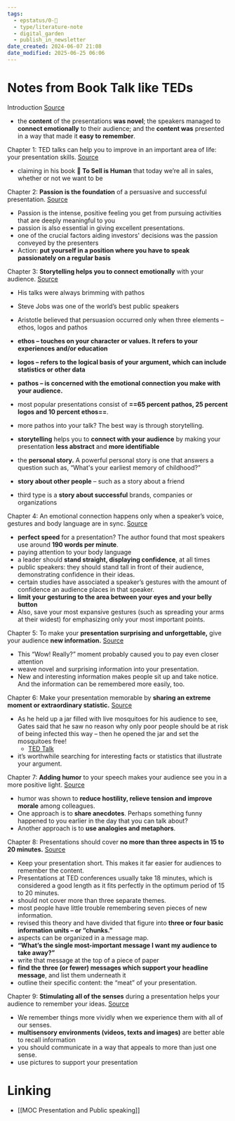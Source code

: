 ```yaml
---
tags:
  - epstatus/0-🌰
  - type/literature-note
  - digital_garden
  - publish_in_newsletter
date_created: 2024-06-07 21:08
date_modified: 2025-06-25 06:06
---
```

# Notes from Book Talk like TEDs

Introduction [Source](https://blinkist.com/nc/reader/talk-like-ted-en?chapter=0)
- the **content** of the presentations **was novel**; the speakers managed to **connect emotionally** to their audience; and the **content was** presented in a way that made it **easy to remember**.

Chapter 1: TED talks can help you to improve in an important area of life: your presentation skills. [Source](https://blinkist.com/nc/reader/talk-like-ted-en?chapter=1)
- claiming in his book **📖 To Sell is Human** that today we’re all in sales, whether or not we want to be

Chapter 2: **Passion is the foundation** of a persuasive and successful presentation. [Source](https://blinkist.com/nc/reader/talk-like-ted-en?chapter=2)
- Passion is the intense, positive feeling you get from pursuing activities that are deeply meaningful to you
- passion is also essential in giving excellent presentations.
- one of the crucial factors aiding investors' decisions was the passion conveyed by the presenters
- Action: **put yourself in a position where you have to speak passionately on a regular basis**

Chapter 3: **Storytelling helps you to connect emotionally** with your audience. [Source](https://blinkist.com/nc/reader/talk-like-ted-en?chapter=3)
- His talks were always brimming with pathos
- Steve Jobs was one of the world’s best public speakers
- Aristotle believed that persuasion occurred only when three elements – ethos, logos and pathos
-  **ethos – touches on your character or values. It refers to your experiences and/or education**
- **logos – refers to the logical basis of your argument, which can include statistics or other data** 
- **pathos – is concerned with the emotional connection you make with your audience.**
- most popular presentations consist of **==65 percent pathos, 25 percent logos and 10 percent ethos==**.

- more pathos into your talk?
The best way is through storytelling.
- **storytelling** helps you to **connect with your audience** by making your presentation **less abstract** and **more identifiable**
- the **personal story.** A powerful personal story is one that answers a question such as, “What's your earliest memory of childhood?”
- **story about other people** – such as a story about a friend
- third type is a **story about successful** brands, companies or organizations

Chapter 4: An emotional connection happens only when a speaker’s voice, gestures and body language are in sync. [Source](https://blinkist.com/nc/reader/talk-like-ted-en?chapter=4)
- **perfect speed** for a presentation? The author found that most speakers use around **190 words per minute**.
- paying attention to your body language
- a leader should **stand straight, displaying confidence**, at all times
- public speakers: they should stand tall in front of their audience, demonstrating confidence in their ideas.
- certain studies have associated a speaker’s gestures with the amount of confidence an audience places in that speaker.
- **limit your gesturing to the area between your eyes and your belly button**
- Also, save your most expansive gestures (such as spreading your arms at their widest) for emphasizing only your most important points.

Chapter 5: To make your **presentation surprising and unforgettable,** give your audience **new information.** [Source](https://blinkist.com/nc/reader/talk-like-ted-en?chapter=5)
- This “Wow! Really?” moment probably caused you to pay even closer attention
- weave novel and surprising information into your presentation.
- New and interesting information makes people sit up and take notice. And the information can be remembered more easily, too.

Chapter 6: Make your presentation memorable by **sharing an extreme moment or extraordinary statistic.** [Source](https://blinkist.com/nc/reader/talk-like-ted-en?chapter=6)
- As he held up a jar filled with live mosquitoes for his audience to see, Gates said that he saw no reason why only poor people should be at risk of being infected this way – then he opened the jar and set the mosquitoes free!
	- [TED Talk](https://www.ted.com/talks/bill_gates_mosquitos_malaria_and_education?language=en)
- it’s worthwhile searching for interesting facts or statistics that illustrate your argument.

Chapter 7: **Adding humor** to your speech makes your audience see you in a more positive light. [Source](https://blinkist.com/nc/reader/talk-like-ted-en?chapter=7)
- humor was shown to **reduce hostility, relieve tension and improve morale** among colleagues.
- One approach is to **share anecdotes**. Perhaps something funny happened to you earlier in the day that you can talk about?
- Another approach is to **use analogies and metaphors**.

Chapter 8: Presentations should cover **no more than three aspects in 15 to 20 minutes.** [Source](https://blinkist.com/nc/reader/talk-like-ted-en?chapter=8)
- Keep your presentation short. This makes it far easier for audiences to remember the content.
- Presentations at TED conferences usually take 18 minutes, which is considered a good length as it fits perfectly in the optimum period of 15 to 20 minutes.
- should not cover more than three separate themes.
- most people have little trouble remembering seven pieces of new information.
- revised this theory and have divided that figure into **three or four basic information units – or “chunks.”**
-  aspects can be organized in a message map.
- **“What’s the single most-important message I want my audience to take away?”**
- write that message at the top of a piece of paper 
-  **find the three (or fewer) messages which support your headline message**, and list them underneath it
- outline their specific content: the “meat” of your presentation.

Chapter 9: **Stimulating all of the senses** during a presentation helps your audience to remember your ideas. [Source](https://blinkist.com/nc/reader/talk-like-ted-en?chapter=9)
- We remember things more vividly when we experience them with all of our senses.
- **multisensory environments (videos, texts and images)** are better able to recall information
-  you should communicate in a way that appeals to more than just one sense. 
- use pictures to support your presentation

# Linking

+ [[MOC Presentation and Public speaking]]

